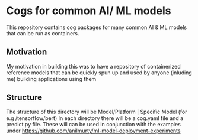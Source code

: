 # Cogs for common AI/ ML models

This repository contains cog packages for many common AI & ML models that can be run as containers.

## Motivation

My motivation in building this was to have a repository of containerized reference models that can be quickly spun up and used by anyone (inluding me) building applications using them

## Structure

The structure of this directory will be Model/Platform | Specific Model (for e.g /tensorflow/bert)
In each directory there will be a cog.yaml file and a predict.py file. These will can be used in conjunction with the examples under https://github.com/anilmurty/ml-model-deployment-experiments


